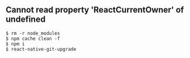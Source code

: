 ## Cannot read property 'ReactCurrentOwner' of undefined
```
$ rm -r node_modules
$ npm cache clean -f
$ npm i
$ react-native-git-upgrade
```
